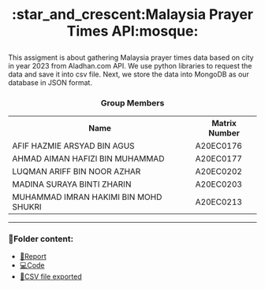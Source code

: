 <h1><p align='center'>:star_and_crescent:Malaysia Prayer Times API:mosque:</p></h1>
<p>This assigment is about gathering Malaysia prayer times data based on city in year 2023 from Aladhan.com API. We use python libraries to request the data and save it into csv file. Next, we store the data into MongoDB as our database in JSON format.</p>

<h3><p align='center'>Group Members</p></h3>
 <table align='center'>
   <tr>
     <th>Name</th>
     <th>Matrix Number</th>
   </tr>
   <tr>
     <td>AFIF HAZMIE ARSYAD BIN AGUS</td>
     <td>A20EC0176</td>
   </tr>
   <tr>
     <td>AHMAD AIMAN HAFIZI BIN MUHAMMAD</td>
     <td>A20EC0177</td>
   </tr>
   <tr>
     <td>LUQMAN ARIFF BIN NOOR AZHAR</td>
     <td>A20EC0202</td>
   </tr>
   <tr>
     <td>MADINA SURAYA BINTI ZHARIN</td>
     <td>A20EC0203</td>
   </tr>
   <tr>
     <td>MUHAMMAD IMRAN HAKIMI BIN MOHD SHUKRI</td>
     <td>A20EC0213</td>
   </tr>
</table>

---

### 📂Folder content:

* [📖Report](https://github.com/drshahizan/special-topic-data-engineering/blob/main/Assignment/API/submission/Noctua/PrayerTimeAPI_Report.md)
* [💻Code](https://github.com/drshahizan/special-topic-data-engineering/blob/main/Assignment/API/submission/Noctua/Noctua_PrayerTimesAPI.ipynb)
* [📎CSV file exported](https://github.com/drshahizan/special-topic-data-engineering/blob/main/Assignment/API/submission/Noctua/Waktu_Solat_Kuala%20Lumpur.csv)
